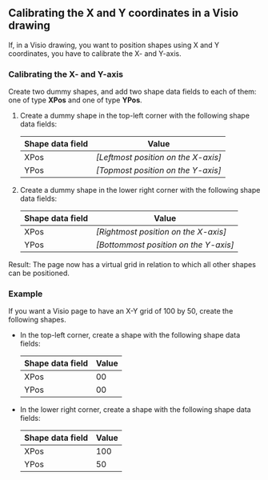 ## Calibrating the X and Y coordinates in a Visio drawing

If, in a Visio drawing, you want to position shapes using X and Y coordinates, you have to calibrate the X- and Y-axis.

### Calibrating the X- and Y-axis

Create two dummy shapes, and add two shape data fields to each of them: one of type **XPos** and one of type **YPos**.

1. Create a dummy shape in the top-left corner with the following shape data fields:

    | Shape data field | Value                                                                |
    |--------------------|----------------------------------------------------------------------|
    | XPos               | *\[Leftmost position on the X-axis\]* |
    | YPos               | *\[Topmost position on the Y-axis\]*  |

2. Create a dummy shape in the lower right corner with the following shape data fields:

    | Shape data field | Value                                                                  |
    |--------------------|------------------------------------------------------------------------|
    | XPos               | *\[Rightmost position on the X-axis\]*  |
    | YPos               | *\[Bottommost position on the Y-axis\]* |

Result: The page now has a virtual grid in relation to which all other shapes can be positioned.

### Example

If you want a Visio page to have an X-Y grid of 100 by 50, create the following shapes.

- In the top-left corner, create a shape with the following shape data fields:

    | Shape data field | Value |
    |--------------------|-------|
    | XPos               | 00    |
    | YPos               | 00    |

- In the lower right corner, create a shape with the following shape data fields:

    | Shape data field | Value |
    |--------------------|-------|
    | XPos               | 100   |
    | YPos               | 50    |
